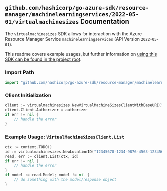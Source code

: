 
## `github.com/hashicorp/go-azure-sdk/resource-manager/machinelearningservices/2022-05-01/virtualmachinesizes` Documentation

The `virtualmachinesizes` SDK allows for interaction with the Azure Resource Manager Service `machinelearningservices` (API Version `2022-05-01`).

This readme covers example usages, but further information on [using this SDK can be found in the project root](https://github.com/hashicorp/go-azure-sdk/tree/main/docs).

### Import Path

```go
import "github.com/hashicorp/go-azure-sdk/resource-manager/machinelearningservices/2022-05-01/virtualmachinesizes"
```


### Client Initialization

```go
client := virtualmachinesizes.NewVirtualMachineSizesClientWithBaseURI("https://management.azure.com")
client.Client.Authorizer = authorizer
if err != nil {
	// handle the error
}
```


### Example Usage: `VirtualMachineSizesClient.List`

```go
ctx := context.TODO()
id := virtualmachinesizes.NewLocationID("12345678-1234-9876-4563-123456789012", "locationValue")
read, err := client.List(ctx, id)
if err != nil {
	// handle the error
}
if model := read.Model; model != nil {
	// do something with the model/response object
}
```
